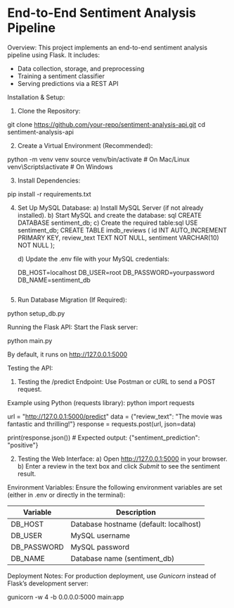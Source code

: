 # End-to-End Sentiment Analysis Pipeline

Overview:
This project implements an end-to-end sentiment analysis pipeline using Flask. It includes:
- Data collection, storage, and preprocessing
- Training a sentiment classifier
- Serving predictions via a REST API

Installation & Setup:

1. Clone the Repository:

git clone https://github.com/your-repo/sentiment-analysis-api.git
cd sentiment-analysis-api

2. Create a Virtual Environment (Recommended):

python -m venv venv
source venv/bin/activate  # On Mac/Linux
venv\Scripts\activate  # On Windows

3. Install Dependencies:

pip install -r requirements.txt


4. Set Up MySQL Database:
   a) Install MySQL Server (if not already installed).
   b) Start MySQL and create the database:
   sql
   CREATE DATABASE sentiment_db;
   c) Create the required table:sql
   USE sentiment_db;
   CREATE TABLE imdb_reviews (
       id INT AUTO_INCREMENT PRIMARY KEY,
       review_text TEXT NOT NULL,
       sentiment VARCHAR(10) NOT NULL
   );

   d) Update the .env file with your MySQL credentials:

   DB_HOST=localhost
   DB_USER=root
   DB_PASSWORD=yourpassword
   DB_NAME=sentiment_db
   ```

5. Run Database Migration (If Required):

python setup_db.py


Running the Flask API:
Start the Flask server:

python main.py

By default, it runs on http://127.0.0.1:5000

Testing the API:

1. Testing the /predict Endpoint:
Use Postman or cURL to send a POST request.

Example using Python (requests library):
python
import requests

url = "http://127.0.0.1:5000/predict"
data = {"review_text": "The movie was fantastic and thrilling!"}
response = requests.post(url, json=data)

print(response.json())  # Expected output: {"sentiment_prediction": "positive"}


2. Testing the Web Interface:
   a) Open http://127.0.0.1:5000 in your browser.
   b) Enter a review in the text box and click *Submit* to see the sentiment result.

Environment Variables:
Ensure the following environment variables are set (either in .env or directly in the terminal):

| Variable      | Description |
|--------------|-------------|
| DB_HOST    | Database hostname (default: localhost) |
| DB_USER    | MySQL username |
| DB_PASSWORD | MySQL password |
| DB_NAME    | Database name (sentiment_db) |

Deployment Notes:
For production deployment, use *Gunicorn* instead of Flask’s development server:

gunicorn -w 4 -b 0.0.0.0:5000 main:app
